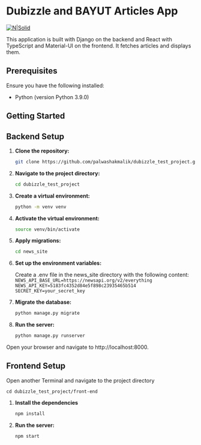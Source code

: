 # Dubizzle and BAYUT Articles App


[![N|Solid](https://cnn-arabic-images.cnn.io/cloudinary/image/upload/w_1920,c_scale,q_auto/cnnarabic/2020/06/02/images/156205.jpg)](https://cnn-arabic-images.cnn.io/cloudinary/image/upload/w_1920,c_scale,q_auto/cnnarabic/2020/06/02/images/156205.jpg)

This application is built with Django on the backend and React with TypeScript and Material-UI on the frontend. It fetches articles and displays them.

## Prerequisites

Ensure you have the following installed:

- Python (version Python 3.9.0)

## Getting Started

## Backend Setup
1. **Clone the repository:**
   ```bash
   git clone https://github.com/palwashakmalik/dubizzle_test_project.git
2. **Navigate to the project directory:**
    ```sh
    cd dubizzle_test_project
    ```

3. **Create a virtual environment:**
    ```sh
    python -m venv venv
    ```

4. **Activate the virtual environment:**
    ```sh
    source venv/bin/activate
    ```
5. **Apply migrations:**
    ```sh
    cd news_site
    ```
6. **Set up the environment variables:**

    Create a .env file in the news_site directory with the following content:
        ```
        NEWS_API_BASE_URL=https://newsapi.org/v2/everything
        NEWS_API_KEY=5183fc4352d84e5f898c23935465b514
        SECRET_KEY=your_secret_key
        ```

7. **Migrate the database:**
    ```sh
    python manage.py migrate
    ```
8. **Run the server:**
    ```sh
    python manage.py runserver
    ```
Open your browser and navigate to http://localhost:8000.

## Frontend Setup
Open another Terminal and navigate to the project directory

```
cd dubizzle_test_project/front-end 
```

1. **Install the dependencies**
    ```sh
    npm install
    ```
2. **Run the server:**
    ```sh
    npm start
    ```